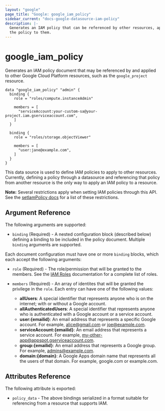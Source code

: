 ```yaml
---
layout: "google"
page_title: "Google: google_iam_policy"
sidebar_current: "docs-google-datasource-iam-policy"
description: |-
  Generates an IAM policy that can be referenced by other resources, applying
  the policy to them.
---
```


# google\_iam\_policy

Generates an IAM policy document that may be referenced by and applied to
other Google Cloud Platform resources, such as the `google_project` resource.

```
data "google_iam_policy" "admin" {
  binding {
    role = "roles/compute.instanceAdmin"

    members = [
      "serviceAccount:your-custom-sa@your-project.iam.gserviceaccount.com",
    ]
  }

  binding {
    role = "roles/storage.objectViewer"

    members = [
      "user:jane@example.com",
    ]
  }
}
```

This data source is used to define IAM policies to apply to other resources.
Currently, defining a policy through a datasource and referencing that policy
from another resource is the only way to apply an IAM policy to a resource.

**Note:** Several restrictions apply when setting IAM policies through this API.
See the [setIamPolicy docs](https://cloud.google.com/resource-manager/reference/rest/v1/projects/setIamPolicy)
for a list of these restrictions.

## Argument Reference

The following arguments are supported:

* `binding` (Required) - A nested configuration block (described below)
  defining a binding to be included in the policy document. Multiple
  `binding` arguments are supported.

Each document configuration must have one or more `binding` blocks, which
each accept the following arguments:

* `role` (Required) - The role/permission that will be granted to the members.
  See the [IAM Roles](https://cloud.google.com/compute/docs/access/iam) documentation for a complete list of roles.

* `members` (Required) - An array of identites that will be granted the privilege in the `role`.
  Each entry can have one of the following values:
  * **allUsers**: A special identifier that represents anyone who is on the internet; with or without a Google account.
  * **allAuthenticatedUsers**: A special identifier that represents anyone who is authenticated with a Google account or a service account.
  * **user:{emailid}**: An email address that represents a specific Google account. For example, alice@gmail.com or joe@example.com.
  * **serviceAccount:{emailid}**: An email address that represents a service account. For example, my-other-app@appspot.gserviceaccount.com.
  * **group:{emailid}**: An email address that represents a Google group. For example, admins@example.com.
  * **domain:{domain}**: A Google Apps domain name that represents all the users of that domain. For example, google.com or example.com.

## Attributes Reference

The following attribute is exported:

* `policy_data` - The above bindings serialized in a format suitable for
  referencing from a resource that supports IAM.
